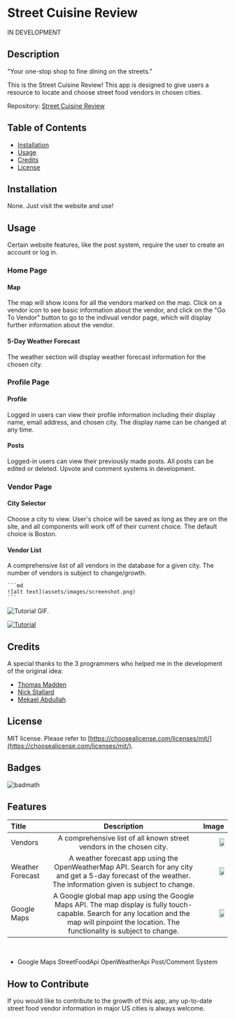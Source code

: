 # Street Cuisine Review

IN DEVELOPMENT

## Description

"Your one-stop shop to fine dining on the streets."

This is the Street Cuisine Review!  This app is designed to give users a resource to locate and choose street food vendors in chosen cities.  

Repository: [Street Cuisine Review](https://ekirbs.github.io/street-cuisine-review/ 'Your one-stop shop to fine dining on the streets.')

## Table of Contents

- [Installation](#installation)
- [Usage](#usage)
- [Credits](#credits)
- [License](#license)

## Installation

None.  Just visit the website and use!

## Usage

Certain website features, like the post system, require the user to create an account or log in.

### Home Page

#### Map
The map will show icons for all the vendors marked on the map.  Click on a vendor icon to see basic information about the vendor, and click on the "Go To Vendor" button to go to the indivual vendor page, which will display further information about the vendor.

#### 5-Day Weather Forecast
The weather section will display weather forecast information for the chosen city.

### Profile Page

#### Profile
Logged in users can view their profile information including their display name, email address, and chosen city.  The display name can be changed at any time.

#### Posts
Logged-in users can view their previously made posts.  All posts can be edited or deleted.  Upvote and comment systems in development.

### Vendor Page

#### City Selector
Choose a city to view.  User's choice will be saved as long as they are on the site, and all components will work off of their current choice.  The default choice is Boston.

#### Vendor List
A comprehensive list of all vendors in the database for a given city.  The number of vendors is subject to change/growth.


    ```md
    ![alt text](assets/images/screenshot.png)
    ```

![Tutorial GIF.](./public/assets/images/tutor-gif.gif)

[![Tutorial](./assets/images/sql-tutor-img.png)](https://dropTutorialVideoHereInGihub.com/0000000.mp4)

## Credits

A special thanks to the 3 programmers who helped me in the development of the original idea:
- [Thomas Madden](https://github.com/ogwalrus 'The github page for Thomas Madden.')
- [Nick Stallard](https://github.com/nickj13 'The github page for Nick Stallard.')
- [Mekael Abdullah](https://github.com/mekael18 'The github page for Mekael Abdullah.')

## License

MIT license. Please refer to [https://choosealicense.com/licenses/mit/](https://choosealicense.com/licenses/mit/).

## Badges

![badmath](https://img.shields.io/github/languages/top/lernantino/badmath)

## Features

| Title            | Description | Image                                                                   |
| :--------------- | :---------: | ----------------------------------------------------------------------: |
| Vendors     | A comprehensive list of all known street vendors in the chosen city. | <img src="./public/assets/images/music-player-img.jpg" width="50%">     |
| Weather Forecast | A weather forecast app using the OpenWeatherMap API.  Search for any city and get a 5-day forecast of the weather.  The information given is subject to change. | <img src="./public/assets/images/weather-forecast-img.jpg" width="50%"> |
| Google Maps      | A Google global map app using the Google Maps API.  The map display is fully touch-capable.  Search for any location and the map will pinpoint the location.  The functionality is subject to change. | <img src="./public/assets/images/google-maps-img.jpg" width="50%">      |
<br>

- Google Maps
StreetFoodApi
OpenWeatherApi
Post/Comment System

## How to Contribute

If you would like to contribute to the growth of this app, any up-to-date street food vendor information in major US cities is always welcome.